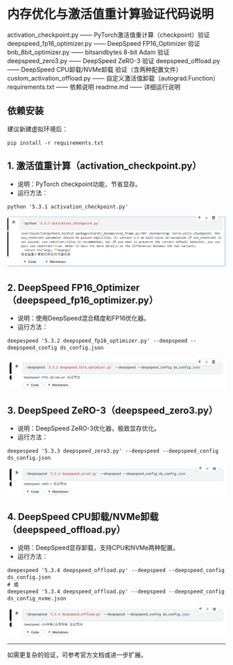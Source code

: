 # 内存优化与激活值重计算验证代码说明
activation_checkpoint.py —— PyTorch激活值重计算（checkpoint）验证
deepspeed_fp16_optimizer.py —— DeepSpeed FP16_Optimizer 验证
bnb_8bit_optimizer.py —— bitsandbytes 8-bit Adam 验证
deepspeed_zero3.py —— DeepSpeed ZeRO-3 验证
deepspeed_offload.py —— DeepSpeed CPU卸载/NVMe卸载 验证（含两种配置文件）
custom_activation_offload.py —— 自定义激活值卸载（autograd.Function）
requirements.txt —— 依赖说明
readme.md —— 详细运行说明

## 依赖安装

建议新建虚拟环境后：
```
pip install -r requirements.txt
```

## 1. 激活值重计算（activation_checkpoint.py）
- 说明：PyTorch checkpoint功能，节省显存。
- 运行方法：
```
python '5.3.1 activation_checkpoint.py' 
```

![img](images/d46665dfede64e68f34bae08394501e.png)

## 2. DeepSpeed FP16_Optimizer（deepspeed_fp16_optimizer.py）

- 说明：使用DeepSpeed混合精度和FP16优化器。
- 运行方法：
```
deepespeed '5.3.2 deepspeed_fp16_optimizer.py' --deepspeed --deepspeed_config ds_config.json
```

![img](images/9931853c0cca145af6e78fb59049b34.png)

## 3. DeepSpeed ZeRO-3（deepspeed_zero3.py）

- 说明：DeepSpeed ZeRO-3优化器，极致显存优化。
- 运行方法：
```
deepespeed '5.3.3 deepspeed_zero3.py' --deepspeed --deepspeed_config ds_config.json
```

![img](images/60a41b575090898ab6fd6701d6aa020.png)

## 4. DeepSpeed CPU卸载/NVMe卸载（deepspeed_offload.py）

- 说明：DeepSpeed显存卸载，支持CPU和NVMe两种配置。
- 运行方法：
```
deepespeed '5.3.4 deepspeed_offload.py' --deepspeed --deepspeed_config ds_config.json
# 或
deepespeed '5.3.4 deepspeed_offload.py' --deepspeed --deepspeed_config ds_config_nvme.json
```

![img](images/50afde967e3b28ec74c6ed467bf5017.png)

---

如需更复杂的验证，可参考官方文档或进一步扩展。 